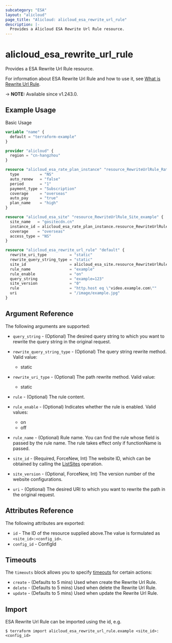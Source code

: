 ```yaml
---
subcategory: "ESA"
layout: "alicloud"
page_title: "Alicloud: alicloud_esa_rewrite_url_rule"
description: |-
  Provides a Alicloud ESA Rewrite Url Rule resource.
---
```


# alicloud_esa_rewrite_url_rule

Provides a ESA Rewrite Url Rule resource.



For information about ESA Rewrite Url Rule and how to use it, see [What is Rewrite Url Rule](https://www.alibabacloud.com/help/en/).

-> **NOTE:** Available since v1.243.0.

## Example Usage

Basic Usage

```terraform
variable "name" {
  default = "terraform-example"
}

provider "alicloud" {
  region = "cn-hangzhou"
}

resource "alicloud_esa_rate_plan_instance" "resource_RewriteUrlRule_RatePlanInstance_example" {
  type         = "NS"
  auto_renew   = "false"
  period       = "1"
  payment_type = "Subscription"
  coverage     = "overseas"
  auto_pay     = "true"
  plan_name    = "high"
}

resource "alicloud_esa_site" "resource_RewriteUrlRule_Site_example" {
  site_name   = "gositecdn.cn"
  instance_id = alicloud_esa_rate_plan_instance.resource_RewriteUrlRule_RatePlanInstance_example.id
  coverage    = "overseas"
  access_type = "NS"
}

resource "alicloud_esa_rewrite_url_rule" "default" {
  rewrite_uri_type          = "static"
  rewrite_query_string_type = "static"
  site_id                   = alicloud_esa_site.resource_RewriteUrlRule_Site_example.id
  rule_name                 = "example"
  rule_enable               = "on"
  query_string              = "example=123"
  site_version              = "0"
  rule                      = "http.host eq \"video.example.com\""
  uri                       = "/image/example.jpg"
}
```

## Argument Reference

The following arguments are supported:
* `query_string` - (Optional) The desired query string to which you want to rewrite the query string in the original request.
* `rewrite_query_string_type` - (Optional) The query string rewrite method. Valid value:

  - static
* `rewrite_uri_type` - (Optional) The path rewrite method. Valid value:

  - static
* `rule` - (Optional) The rule content.
* `rule_enable` - (Optional) Indicates whether the rule is enabled. Valid values:

  - on
  - off
* `rule_name` - (Optional) Rule name. You can find the rule whose field is passed by the rule name. The rule takes effect only if functionName is passed.
* `site_id` - (Required, ForceNew, Int) The website ID, which can be obtained by calling the [ListSites](https://www.alibabacloud.com/help/en/doc-detail/2850189.html) operation.
      
* `site_version` - (Optional, ForceNew, Int) The version number of the website configurations.
* `uri` - (Optional) The desired URI to which you want to rewrite the path in the original request.

## Attributes Reference

The following attributes are exported:
* `id` - The ID of the resource supplied above.The value is formulated as `<site_id>:<config_id>`.
* `config_id` - ConfigId

## Timeouts

The `timeouts` block allows you to specify [timeouts](https://www.terraform.io/docs/configuration-0-11/resources.html#timeouts) for certain actions:
* `create` - (Defaults to 5 mins) Used when create the Rewrite Url Rule.
* `delete` - (Defaults to 5 mins) Used when delete the Rewrite Url Rule.
* `update` - (Defaults to 5 mins) Used when update the Rewrite Url Rule.

## Import

ESA Rewrite Url Rule can be imported using the id, e.g.

```shell
$ terraform import alicloud_esa_rewrite_url_rule.example <site_id>:<config_id>
```
